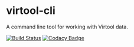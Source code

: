 # virtool-cli

A command line tool for working with Virtool data.

[![Build Status](https://cloud.drone.io/api/badges/virtool/virtool-cli/status.svg)](https://cloud.drone.io/virtool/virtool-cli)
[![Codacy Badge](https://app.codacy.com/project/badge/Grade/f4d6416f3d434c62af89c2ba94f8343a)](https://www.codacy.com/gh/virtool/virtool-cli/dashboard?utm_source=github.com&amp;utm_medium=referral&amp;utm_content=virtool/virtool-cli&amp;utm_campaign=Badge_Grade)
